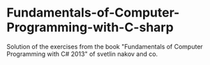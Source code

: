 # Fundamentals-of-Computer-Programming-with-C-sharp
Solution of the exercises from the book  "Fundamentals of Computer Programming with C# 2013" of svetlin nakov and co.
